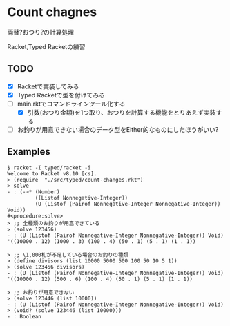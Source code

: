# Count chagnes
両替?おつり?の計算処理

Racket,Typed Racketの練習

## TODO
- [x] Racketで実装してみる
- [x] Typed Racketで型を付けてみる
- [ ] main.rktでコマンドラインツール化する
  - [x] 引数(おつり金額)を1つ取り、おつりを計算する機能をとりあえず実装する
- [ ] お釣りが用意できない場合のデータ型をEither的なものにしたほうがいい?

## Examples
```terminal
$ racket -I typed/racket -i
Welcome to Racket v8.10 [cs].
> (require  "./src/typed/count-changes.rkt")
> solve
- : (->* (Number)
         ((Listof Nonnegative-Integer))
         (U (Listof (Pairof Nonnegative-Integer Nonnegative-Integer)) Void))
#<procedure:solve>
> ;; 全種類のお釣りが用意できている
> (solve 123456)
- : (U (Listof (Pairof Nonnegative-Integer Nonnegative-Integer)) Void)
'((10000 . 12) (1000 . 3) (100 . 4) (50 . 1) (5 . 1) (1 . 1))

> ;; \1,000札が不足している場合のお釣りの種類
> (define divisors (list 10000 5000 500 100 50 10 5 1))
> (solve 123456 divisors)
- : (U (Listof (Pairof Nonnegative-Integer Nonnegative-Integer)) Void)
'((10000 . 12) (500 . 6) (100 . 4) (50 . 1) (5 . 1) (1 . 1))

> ;; お釣りが用意できない
> (solve 123446 (list 10000))
- : (U (Listof (Pairof Nonnegative-Integer Nonnegative-Integer)) Void)
> (void? (solve 123446 (list 10000)))
- : Boolean
```
